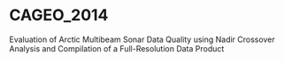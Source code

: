 CAGEO_2014
==========

Evaluation of Arctic Multibeam Sonar Data Quality using Nadir Crossover Analysis and Compilation of a Full-Resolution Data Product

